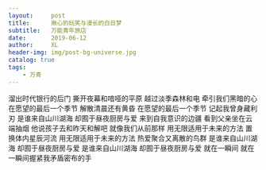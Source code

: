 ```yaml
---
layout:     post
title:      揪心的玩笑与漫长的白日梦
subtitle:   万能青年旅店
date:       2019-06-12
author:     XL
header-img: img/post-bg-universe.jpg
catalog: true
tags:
    - 万青
---
```




><p>
溜出时代银行的后门
撕开夜幕和喑哑的平原
越过淡季森林和电
牵引我们黑暗的心
在愿望的最后一个季节
解散清晨还有黄昏
在愿望的最后一个季节
记起我曾身藏利刃
是谁来自山川湖海
却囿于昼夜厨房与爱
来到自我意识的边疆
看到父亲坐在云端抽烟
他说孩子去和昨天和解吧
就像我们从前那样
用无限适用于未来的方法
置换体内星辰河流
用无限适用于未来的方法
热爱聚合又离散的鸟群
是谁来自山川湖海
却囿于昼夜厨房与爱
是谁来自山川湖海
却囿于昼夜厨房与爱
就在一瞬间
就在一瞬间握紧我矛盾密布的手
</p>
